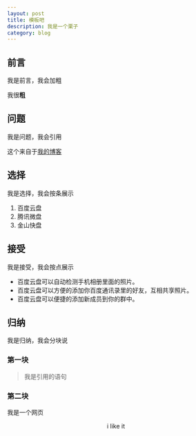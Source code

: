 ```yaml
---
layout: post
title: 模板吧
description: 我是一个栗子
category: blog
---
```


## 前言
我是前言，我会加粗

我很**粗**

## 问题
我是问题，我会引用

这个来自于[我的博客][RogerAce]

## 选择
我是选择，我会按条展示

1. 百度云盘
2. 腾讯微盘
3. 金山快盘

## 接受
我是接受，我会按点展示

- 百度云盘可以自动检测手机相册里面的照片。
- 百度云盘可以方便的添加你百度通讯录里的好友，互相共享照片。
- 百度云盘可以便捷的添加新成员到你的群中。

## 归纳
我是归纳，我会分块说
### 第一块 ###
> 我是引用的语句

### 第二块 ###
我是一个网页

<div align="center">
<p>i like it</p>
</div>

[RogerAce]:    http://lirenlong.github.io  "RogerAce"
[heidy]:  http://zhihuidalian.com "Heidy"
